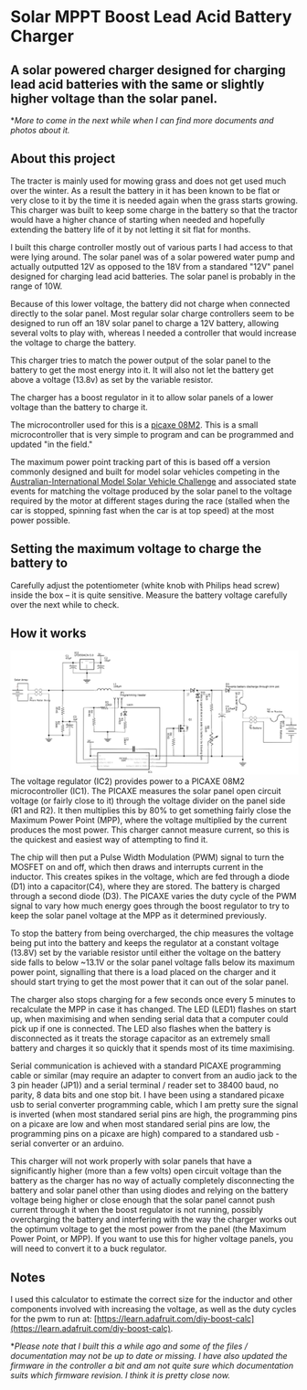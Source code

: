# Solar MPPT Boost Lead Acid Battery Charger
## A solar powered charger designed for charging lead acid batteries with the same or slightly higher voltage than the solar panel.
**More to come in the next while when I can find more documents and photos about it.*
## About this project
The tracter is mainly used for mowing grass and does not get used much over the winter. As a result the battery in it has been known to be flat or very close to it by the time it is needed again when the grass starts growing. This charger was built to keep some charge in the battery so that the tractor would have a higher chance of starting when needed and hopefully extending the battery life of it by not letting it sit flat for months.

I built this charge controller mostly out of various parts I had access to that were lying around. The solar panel was of a solar powered water pump and actually outputted 12V as opposed to the 18V from a standared "12V" panel designed for charging lead acid batteries. The solar panel is probably in the range of 10W.

Because of this lower voltage, the battery did not charge when connected directly to the solar panel. Most regular solar charge controllers seem to be designed to run off an 18V solar panel to charge a 12V battery, allowing several volts to play with, whereas I needed a controller that would increase the voltage to charge the battery.

This charger tries to match the power output of the solar panel to the battery to get the most energy into it. It will also not let the battery get above a voltage (13.8v) as set by the variable resistor.

The charger has a boost regulator in it to allow solar panels of a lower voltage than the battery to charge it.

The microcontroller used for this is a [picaxe 08M2](http://www.picaxe.com/Hardware/PICAXE-Chips/PICAXE-08M2-microcontroller/). This is a small microcontroller that is very simple to program and can be programmed and updated "in the field."

The maximum power point tracking part of this is based off a version commonly designed and built for model solar vehicles competing in the [Australian-International Model Solar Vehicle Challenge](https://www.modelsolarchallenge.com.au/) and associated state events for matching the voltage produced by the solar panel to the voltage required by the motor at different stages during the race (stalled when the car is stopped, spinning fast when the car is at top speed) at the most power possible.

## Setting the maximum voltage to charge the battery to
Carefully adjust the potentiometer (white knob with Philips head screw) inside the box – it is quite sensitive. Measure the battery voltage carefully over the next while to check.

## How it works
![Circuit Diagram from /CircuitDiagram/CircuitDiagram_schemFixed_Fixed.png](/CircuitDiagram/CircuitDiagram_schemFixed_Fixed.png)
The voltage regulator (IC2) provides power to a PICAXE 08M2 microcontroller (IC1). The PICAXE measures the solar panel open circuit voltage (or fairly close to it) through the voltage divider on the panel side (R1 and R2). It then multiplies this by 80% to get something fairly close the Maximum Power Point (MPP), where the voltage multiplied by the current produces the most power. This charger cannot measure current, so this is the quickest and easiest way of attempting to find it.

The chip will then put a Pulse Width Modulation (PWM) signal to turn the MOSFET on and off, which then draws and interrupts current in the inductor. This creates spikes in the voltage, which are fed through a diode (D1) into a capacitor(C4), where they are stored. The battery is charged through a second diode (D3). The PICAXE varies the duty cycle of the PWM signal to vary how much energy goes through the boost regulator to try to keep the solar panel voltage at the MPP as it determined previously.

To stop the battery from being overcharged, the chip measures the voltage being put into the battery and keeps the regulator at a constant voltage (13.8V) set by the variable resistor until either the voltage on the battery side falls to below ~13.1V or the solar panel voltage falls below its maximum power point, signalling that there is a load placed on the charger and it should start trying to get the most power that it can out of the solar panel.

The charger also stops charging for a few seconds once every 5 minutes to recalculate the MPP in case it has changed.
The LED (LED1) flashes on start up, when maximising and when sending serial data that a computer could pick up if one is connected. The LED also flashes when the battery is disconnected as it treats the storage capacitor as an extremely small battery and charges it so quickly that it spends most of its time maximising.

Serial communication is achieved with a standard PICAXE programming cable or similar (may require an adapter to convert from an audio jack to the 3 pin header (JP1)) and a serial terminal / reader set to 38400 baud, no parity, 8 data bits and one stop bit. I have been using a standared picaxe usb to serial converter programming cable, which I am pretty sure the signal is inverted (when most standared serial pins are high, the programming pins on a picaxe are low and when most standared serial pins are low, the programming pins on a picaxe are high) compared to a standared usb - serial converter or an arduino. 

This charger will not work properly with solar panels that have a significantly higher (more than a few volts) open circuit voltage than the battery as the charger has no way of actually completely disconnecting the battery and solar panel other than using diodes and relying on the battery voltage being higher or close enough that the solar panel cannot push current through it when the boost regulator is not running, possibly overcharging the battery and interfering with the way the charger works out the optimum voltage to get the most power from the panel (the Maximum Power Point, or MPP). If you want to use this for higher voltage panels, you will need to convert it to a buck regulator.

## Notes
I used this calculator to estimate the correct size for the inductor and other components involved with increasing the voltage, as well as the duty cycles for the pwm to run at: [https://learn.adafruit.com/diy-boost-calc](https://learn.adafruit.com/diy-boost-calc).

**Please note that I built this a while ago and some of the files / documentation may not be up to date or missing. I have also updated the firmware in the controller a bit and am not quite sure which documentation suits which firmware revision. I think it is pretty close now.*